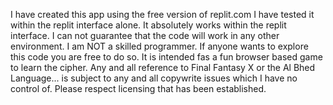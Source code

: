 I have created this app using the free version of replit.com
I have tested it within the replit interface alone.
It absolutely works within the replit interface.
I can not guarantee that the code will work in any other environment.
I am NOT a skilled programmer.
If anyone wants to explore this code you are free to do so.
It is intended fas a fun browser based game to learn the cipher.
Any and all reference to Final Fantasy X or the Al Bhed Language...
is subject to any and all copywrite issues which I have no control of.
Please respect licensing that has been established.
